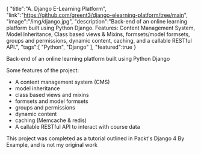 {
    "title":"A. Django E-Learning Platform",
    "link":"https://github.com/greent3/django-elearning-platform/tree/main",
    "image":"/img/django.jpg",
    "description":"Back-end of an online learning platform built using Python Django. Features: Content Management System, Model Inheritance, Class based views & Mixins, formsets/model formsets, groups and permissions, dynamic content, caching, and a callable RESTful API.",
    "tags":[
          "Python",
          "Django"
        ],
    "featured":true
}


Back-end of an online learning platform built using Python Django

Some features of the project:
- A content management system (CMS)
- model inheritance
- class based views and mixins
- formsets and model formsets
- groups and permissions
- dynamic content
- caching (Memcache & redis)
- A callable RESTful API to interact with course data

This project was completed as a tutorial outlined in Packt's Django 4 By Example, and is not my original work
